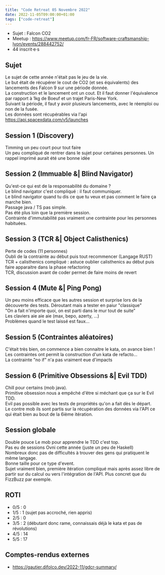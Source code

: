 ```yaml
---
title: "Code Retreat 05 Novembre 2022"
date: 2022-11-05T09:00:00+01:00
tags: ["code-retreat"]
---
```


- Sujet : Falcon CO2
- Meetup : https://www.meetup.com/fr-FR/software-craftsmanship-lyon/events/288442752/
- 44 inscrit·e·s

## Sujet

Le sujet de cette année n'était pas le jeu de la vie.  
Le but était de récupérer le cout de CO2 (et ses équivalents) des lancements des Falcon 9 sur une période donnée.  
La construction et le lancement ont un cout. Et il faut donner l'équivalence par rapport à 1kg de Boeuf et un trajet Paris-New York.  
Suivant la période, il faut y avoir plusieurs lancements, avec le réemploi ou non de la fusée.  
Les données sont récupérables via l'api https://api.spacexdata.com/v5/launches  

## Session 1 (Discovery)

Timming un peu court pour tout faire  
Un peu compliqué de rentrer dans le sujet pour certaines personnes. Un rappel imprimé aurait été une bonne idée  

## Session 2 (Immuable &| Blind Navigator)

Qu'est-ce qui est de la responsabilité du domaine ?  
Le blind navigator c'est compliqué : il faut communiquer.  
Le blind navigator quand tu dis ce que tu veux et pas comment le faire ça marche bien.  
Passage java / TS pas simple.  
Pas été plus loin que la première session.  
Contrainte d'immutabilité pas vraiment une contrainte pour les personnes habituées.  

## Session 3 (TCR &| Object Calisthenics)

Perte de codes (11 personnes)  
Oubli de la contrainte au début puis tout recommencer (Langage RUST)  
TCR + calisthenics compliqué : astuce oublier calisthenics au début puis faire apparaitre dans la phase refactoring  
TCR, discussion avant de coder permet de faire moins de revert  

## Session 4 (Mute &| Ping Pong)

Un peu moins efficace que les autres session et surprise lors de la découverte des tests. Déroutant mais a tester en paiur "classique"  
"On a fait n'importe quoi, on est parti dans le mur tout de suite"  
Les claviers aie aie aie (max, bepo, azerty, ...)  
Problèmes quand le test laissé est faux...  

## Session 5 (Contraintes aléatoires)

C'était très bien, on commence a bien connaitre le kata, on avance bien !  
Les contraintes ont permit la construction d'un kata de refacto...  
La contrainte "no if" n'a pas vraiment eue d'impacts  

## Session 6 (Primitive Obsessions &| Evil TDD)

Chill pour certains (mob java).  
Primitive obsession nous a empêché d'être si méchant que ça sur le Evil TDD.  
Evil pas possible avec les tests de propriétés qu'on a fait dès le départ.  
Le contre mob ils sont partis sur la récupération des données via l'API ce qui était bien au bout de la 6ième itération.  

## Session globale

Double pouce
Le mob pour apprendre le TDD c'est top.  
Pas eu de sessions Ovni cette année (juste un peu de Haskell)  
Nombreux donc pas de difficultés à trouver des gens qui pratiquent le même langage.  
Bonne taille pour ce type d'event.  
Sujet vraiment bien, première itération compliqué mais après assez libre de partir sur du calcul ou vers l'intégration de l'API. Plus concret que du FizzBuzz par exemple.  

## ROTI

- 0/5 : 0
- 1/5 : 1 (sujet pas accroché, rien appris)
- 2/5 : 0
- 3/5 : 2 (débutant donc rame, connaissais déjà le kata et pas de révolutions)
- 4/5 : 14
- 5/5 : 17

## Comptes-rendus externes

- https://gautier.difolco.dev/2022-11/gdcr-summary/
